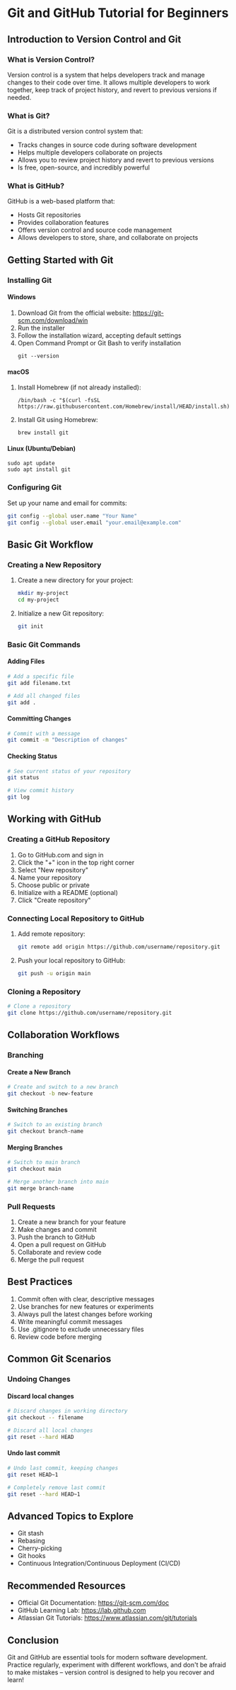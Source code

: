 # Git and GitHub Tutorial for Beginners

## Introduction to Version Control and Git

### What is Version Control?
Version control is a system that helps developers track and manage changes to their code over time. It allows multiple developers to work together, keep track of project history, and revert to previous versions if needed.

### What is Git?
Git is a distributed version control system that:
- Tracks changes in source code during software development
- Helps multiple developers collaborate on projects
- Allows you to review project history and revert to previous versions
- Is free, open-source, and incredibly powerful

### What is GitHub?
GitHub is a web-based platform that:
- Hosts Git repositories
- Provides collaboration features
- Offers version control and source code management
- Allows developers to store, share, and collaborate on projects

## Getting Started with Git

### Installing Git

#### Windows
1. Download Git from the official website: https://git-scm.com/download/win
2. Run the installer
3. Follow the installation wizard, accepting default settings
4. Open Command Prompt or Git Bash to verify installation
   ```
   git --version
   ```

#### macOS
1. Install Homebrew (if not already installed):
   ```
   /bin/bash -c "$(curl -fsSL https://raw.githubusercontent.com/Homebrew/install/HEAD/install.sh)"
   ```
2. Install Git using Homebrew:
   ```
   brew install git
   ```

#### Linux (Ubuntu/Debian)
```
sudo apt update
sudo apt install git
```

### Configuring Git

Set up your name and email for commits:
```bash
git config --global user.name "Your Name"
git config --global user.email "your.email@example.com"
```

## Basic Git Workflow

### Creating a New Repository

1. Create a new directory for your project:
   ```bash
   mkdir my-project
   cd my-project
   ```

2. Initialize a new Git repository:
   ```bash
   git init
   ```

### Basic Git Commands

#### Adding Files
```bash
# Add a specific file
git add filename.txt

# Add all changed files
git add .
```

#### Committing Changes
```bash
# Commit with a message
git commit -m "Description of changes"
```

#### Checking Status
```bash
# See current status of your repository
git status

# View commit history
git log
```

## Working with GitHub

### Creating a GitHub Repository

1. Go to GitHub.com and sign in
2. Click the "+" icon in the top right corner
3. Select "New repository"
4. Name your repository
5. Choose public or private
6. Initialize with a README (optional)
7. Click "Create repository"

### Connecting Local Repository to GitHub

1. Add remote repository:
   ```bash
   git remote add origin https://github.com/username/repository.git
   ```

2. Push your local repository to GitHub:
   ```bash
   git push -u origin main
   ```

### Cloning a Repository

```bash
# Clone a repository
git clone https://github.com/username/repository.git
```

## Collaboration Workflows

### Branching

#### Create a New Branch
```bash
# Create and switch to a new branch
git checkout -b new-feature
```

#### Switching Branches
```bash
# Switch to an existing branch
git checkout branch-name
```

#### Merging Branches
```bash
# Switch to main branch
git checkout main

# Merge another branch into main
git merge branch-name
```

### Pull Requests

1. Create a new branch for your feature
2. Make changes and commit
3. Push the branch to GitHub
4. Open a pull request on GitHub
5. Collaborate and review code
6. Merge the pull request

## Best Practices

1. Commit often with clear, descriptive messages
2. Use branches for new features or experiments
3. Always pull the latest changes before working
4. Write meaningful commit messages
5. Use .gitignore to exclude unnecessary files
6. Review code before merging

## Common Git Scenarios

### Undoing Changes

#### Discard local changes
```bash
# Discard changes in working directory
git checkout -- filename

# Discard all local changes
git reset --hard HEAD
```

#### Undo last commit
```bash
# Undo last commit, keeping changes
git reset HEAD~1

# Completely remove last commit
git reset --hard HEAD~1
```

## Advanced Topics to Explore

- Git stash
- Rebasing
- Cherry-picking
- Git hooks
- Continuous Integration/Continuous Deployment (CI/CD)

## Recommended Resources

- Official Git Documentation: https://git-scm.com/doc
- GitHub Learning Lab: https://lab.github.com
- Atlassian Git Tutorials: https://www.atlassian.com/git/tutorials

## Conclusion

Git and GitHub are essential tools for modern software development. Practice regularly, experiment with different workflows, and don't be afraid to make mistakes – version control is designed to help you recover and learn!
